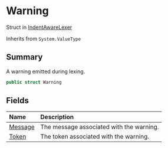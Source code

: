# Warning

Struct in [IndentAwareLexer](/docs/api/csharp/yarn.compiler.indentawarelexer.md)

Inherits from `System.ValueType`

## Summary


A warning emitted during lexing.


```csharp
public struct Warning
```

## Fields

|Name|Description|
|:---|:---|
|[Message](/docs/api/csharp/yarn.compiler.indentawarelexer.warning.message.md)|The message associated with the warning.|
|[Token](/docs/api/csharp/yarn.compiler.indentawarelexer.warning.token.md)|The token associated with the warning.|

